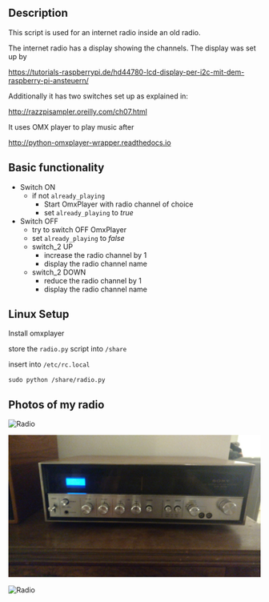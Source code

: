 ## Description

This script is used for an internet radio inside an old radio.

The internet radio has a display showing the channels. The display was set up by

https://tutorials-raspberrypi.de/hd44780-lcd-display-per-i2c-mit-dem-raspberry-pi-ansteuern/

Additionally it has two switches set up as explained in:

http://razzpisampler.oreilly.com/ch07.html

It uses OMX player to play music after

http://python-omxplayer-wrapper.readthedocs.io

## Basic functionality

* Switch ON
   * if not `already_playing`
     * Start OmxPlayer with radio channel of choice
     * set `already_playing` to *true*
* Switch OFF
   * try to switch OFF OmxPlayer
   * set `already_playing` to *false*
   + switch_2 UP
     * increase the radio channel by 1
     * display the radio channel name
   * switch_2 DOWN
     * reduce the radio channel by 1
     * display the radio channel name

## Linux Setup

Install omxplayer

store the `radio.py` script into `/share`

insert into `/etc/rc.local`
```
sudo python /share/radio.py
```

## Photos of my radio

![Radio](https://raw.githubusercontent.com/zappingseb/raspberry_pi_internet_radio/master/images/ima1.jpg)

![Radio](https://raw.githubusercontent.com/zappingseb/raspberry_pi_internet_radio/master/images/ima2.jpg)

![Radio](https://raw.githubusercontent.com/zappingseb/raspberry_pi_internet_radio/master/images/ima3.jpg)
